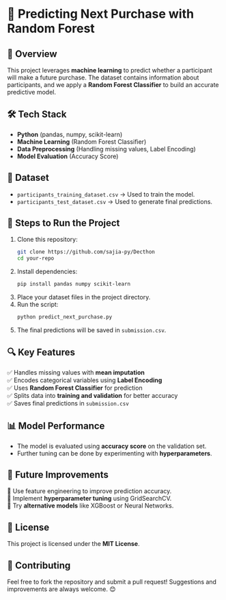 # 🎯 Predicting Next Purchase with Random Forest

## 📌 Overview
This project leverages **machine learning** to predict whether a participant will make a future purchase. The dataset contains information about participants, and we apply a **Random Forest Classifier** to build an accurate predictive model.

## 🛠 Tech Stack
- **Python** (pandas, numpy, scikit-learn)
- **Machine Learning** (Random Forest Classifier)
- **Data Preprocessing** (Handling missing values, Label Encoding)
- **Model Evaluation** (Accuracy Score)

## 📂 Dataset
- `participants_training_dataset.csv` → Used to train the model.
- `participants_test_dataset.csv` → Used to generate final predictions.

## 📌 Steps to Run the Project
1. Clone this repository:
   ```bash
   git clone https://github.com/sajia-py/Decthon
   cd your-repo
   ```
2. Install dependencies:
   ```bash
   pip install pandas numpy scikit-learn
   ```
3. Place your dataset files in the project directory.
4. Run the script:
   ```bash
   python predict_next_purchase.py
   ```
5. The final predictions will be saved in `submission.csv`.

## 🔍 Key Features
✅ Handles missing values with **mean imputation**  
✅ Encodes categorical variables using **Label Encoding**  
✅ Uses **Random Forest Classifier** for prediction  
✅ Splits data into **training and validation** for better accuracy  
✅ Saves final predictions in `submission.csv`

## 📊 Model Performance
- The model is evaluated using **accuracy score** on the validation set.
- Further tuning can be done by experimenting with **hyperparameters**.

## 🚀 Future Improvements
🔹 Use feature engineering to improve prediction accuracy.  
🔹 Implement **hyperparameter tuning** using GridSearchCV.  
🔹 Try **alternative models** like XGBoost or Neural Networks.  

## 📝 License
This project is licensed under the **MIT License**.

## 🤝 Contributing
Feel free to fork the repository and submit a pull request! Suggestions and improvements are always welcome. 😊

